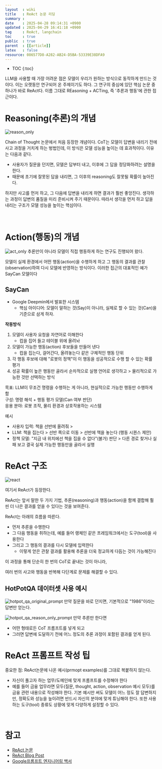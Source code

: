 ```yaml
---
layout  : wiki
title   : ReAct 논문 리딩
summary : 
date    : 2025-04-28 09:14:31 +0900
updated : 2025-04-29 16:41:18 +0900
tag     : ReAct, langchain
toc     : true
public  : true
parent  : [[article]]
latex   : false
resource: 086577D8-A282-AB24-D5BA-53339E38DFA9
---
```

* TOC
{:toc}


LLM을 사용할 때 가장 어려운 점은 모델이 우리가 원하는 방식으로 동작하게 만드는 것이다. 이는 오랫동안 연구되어 온 주제이기도 하다. 그 연구의 중심에 있던 핵심 논문 중 하나가 바로 ReAct다. 이름 그대로 REasoning + ACTing, 즉 '추론과 행동'에 관한 접근이다.


# Reasoning(추론)의 개념

![reason_only](https://github.com/user-attachments/assets/65f18462-a195-4f2f-9144-6336dfbdfd3c)

Chain of Thought 논문에서 처음 등장한 개념이다. CoT는 모델이 답변을 내리기 전에 사고 과정을 거치게 하는 벙법인데, 이 방식은 모델 성능을 높이는 데 효과적이다. 이유는 다음과 같다.
- 사용자가 질문을 던지면, 모델은 답부터 내고, 이후에 그 답을 정당화하려는 설명을 한다.
- 때문에 초기에 잘못된 답을 내리면, 그 이후의 reasoning도 잘못될 확률이 높아진다.

하지만 사고를 먼저 하고, 그 다음에 답변을 내리게 하면 결과가 훨씬 좋앙진다. 생각하는 과정이 답변의 품질을 미리 준비시켜 주기 때문이다. 따라서 생각을 먼저 하고 답을 내리는 구조가 모델 성능을 높이는 핵심이다.
<br>
<br>
<br>


# Action(행동)의 개념
![act_only](https://github.com/user-attachments/assets/dbf4cc39-33c2-417e-9a37-bf1f24b8242e)
추론만이 아니라 모델이 직접 행동하게 하는 연구도 진행되어 왔다.

모델이 실제 환경에서 어떤 행동(action)을 수행하게 하고 그 행동의 결과를 관찰(observation)하여 다시 모델에 반영하는 방식이다. 이러한 접근의 대표적인 예가 SayCan 모델이다

## SayCan
- Google Deepmin에서 발표한 시스템
	- 핵심 아이디어: 모델이 말하는 것(Say)이 아니라, 실제로 할 수 있는 것(Can)을 기준으로 삼게 하자.

**작동방식**
1. 모델이 사용자 요청을 자연어로 이해한다
	- 컵을 집어 들고 테이블 위에 올려놔
2. 모델이 가능한 행동(action) 후보들을 만들어 낸다
	- 컵을 집는다, 걸어간다, 올려놓는다 같은 구체적인 행동 단위
3. 각 행동 후보에 대해 "로봇의 정책"이 이 행동을 성공적으로 수행 할 수 있는 확률 평가
4. 성공 확률이 높은 행동만 골라서 순차적으로 실행
언어로 생각하고 > 물리적으로 가능한 것만 선택하는 방식


목표: LLM이 무조건 명령을 수행하는 게 아니라, 현실적으로 가능한 행동만 수행하게 함<br>
구성: 명령 해석 + 행동 평가 모델(Can 여부 판단)<br>
응용 분야: 로봇 조작, 물리 환경과 상호작용하는 시스템<br>


예시
- 사용자 입력: 책을 선반에 올려줘 >
- LLM: 책을 집는다 > 선반 쪽으로 이동 > 선반에 책을 놓는다 (행동 시퀀스 제안)
- 정책 모델: "지금 내 위치에선 책을 집을 수 없다"(불가) 판단 > 다른 경로 찾거나 실패 보고
결국 실제 가능한 행동만을 골라서 실행



# ReAct 구조

![react](https://github.com/user-attachments/assets/8145586d-370c-42ee-84d6-427610a120f2)

여기서 ReAct가 등장한다.

ReAct는 앞서 말한 두 가지 기법, 추론(reasoning)과 행동(action)을 함께 결합해 훨씬 더 나은 결과를 얻을 수 있다는 것을 보여준다.

ReAct는 아래의 흐름을 따른다.
- 먼저 추론을 수행한다
- 그 다음 행동을 취하는데, 예를 들어 랭체인 같은 프레임워크에서는 도구(tool)을 사용한다
- 그리고 그 행동의 결과를 다시 모델에 입력한다
	- 이렇게 얻은 관찰 결과를 활용해 추론을 더욱 정교하게 다듬는 것이 가능해진다

이 과정을 통해 단순히 한 번의 CoT로 끝내는 것이 아니라,

여러 번의 사고와 행동을 반복해 다단계로 문제를 해결할 수 있다.

## HotPotQA 데이터셋 사용 예시

![hotpot_qa_original_prompt](https://github.com/user-attachments/assets/9d3ebb59-2f93-4ece-a6cc-10eb1d6b812c)
만약 질문을 바로 던지면, 기본적으로 "1986"이라는 답변만 얻는다.



![hotpot_qa_reason_only_prompt](https://github.com/user-attachments/assets/2b3fd80d-5005-4ac9-900c-943ab87a14ac)
만약 추론만 한다면
- 어떤 형태로든 CoT 프롬프트를 넣게 되고
- 그러면 답변에 도달하기 전에 어느 정도의 추론 과정이 포함된 결과를 얻게 된다.

# ReAct 프롬프트 작성 팁
중요한 점:
ReAct논문에 나온 예시(prmopt examples)를 그대로 복붙하지 않는다.
- 자신이 풀고자 하는 업무/도메인에 맞게 프롬프트를 수정해야 한다
- 예를 들어 금융 업무라면 모두(질문, thought, action, observation 예시 모두)를 금융 관련 내용으로 작성해야 한다.
기본 예시만 써도 모델이 어느 정도 잘 답변하지만, 정확도와 성능을 높이려면 반드시 자신의 분야에 맞게 튜닝해야 한다.
또한 사용하는 도구(tool) 종류도 상황에 맞게 다양하게 설정할 수 있다.

<br>

# 참고
- [ReAct 논문](https://arxiv.org/pdf/2210.03629)
- [ReAct Blog Post](https://research.google/blog/react-synergizing-reasoning-and-acting-in-language-models/)
- [Google프롬프트 엔지니어링 백서](https://www.kaggle.com/whitepaper-prompt-engineering)


